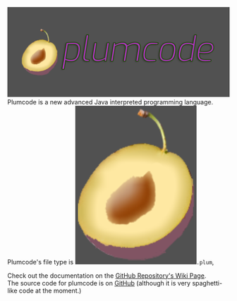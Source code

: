 ![Plum code logo](/assets/plumcode.png "PlumcodeLogoImage")
Plumcode is a new advanced Java interpreted programming language.
<BR>Plumcode's file type is <img src="assets/plum_bg.png">`.plum`, 

Check out the documentation on the [GitHub Repository's Wiki Page](https://github.com/klashdevelopment/plumcode/wiki).<br>
The source code for plumcode is on [GitHub](https://github.com/klashdevelopment/plumcode) (although it is very spaghetti-like code at the moment.)